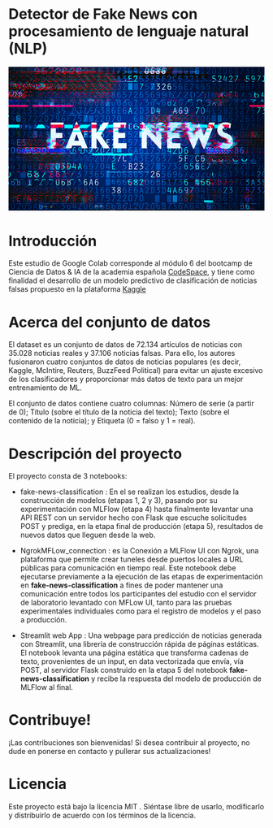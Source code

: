 # Detector de Fake News con procesamiento de lenguaje natural (NLP)

![alt text](image.png)

# Introducción

Este estudio de Google Colab corresponde al módulo 6 del bootcamp de Ciencia de Datos & IA de la academia española [CodeSpace](https://codespaceacademy.com/), y tiene como finalidad el desarrollo de un modelo predictivo de clasificación de noticias falsas propuesto en la plataforma [Kaggle](https://www.kaggle.com/datasets/saurabhshahane/fake-news-classification/data)

# Acerca del conjunto de datos

El dataset es un conjunto de datos de 72.134 artículos de noticias con 35.028 noticias reales y 37.106 noticias falsas. Para ello, los autores fusionaron cuatro conjuntos de datos de noticias populares (es decir, Kaggle, McIntire, Reuters, BuzzFeed Political) para evitar un ajuste excesivo de los clasificadores y proporcionar más datos de texto para un mejor entrenamiento de ML.

El conjunto de datos contiene cuatro columnas: Número de serie (a partir de 0); Título (sobre el título de la noticia del texto); Texto (sobre el contenido de la noticia); y Etiqueta (0 = falso y 1 = real).

# Descripción del proyecto
El proyecto consta de 3 notebooks:

 * fake-news-classification : En el se realizan los estudios, desde la construcción de modelos (etapas 1, 2 y 3), pasando por su experimentación con MLFlow (etapa 4) hasta finalmente levantar una API REST con un servidor hecho con Flask que escuche solicitudes POST y prediga, en la etapa final de producción (etapa 5), resultados de nuevos datos que lleguen desde la web.

 * NgrokMFLow_connection : es la Conexión a MLFlow UI con Ngrok, una plataforma que permite crear tuneles desde puertos locales a URL públicas para comunicación en tiempo real. Este notebook debe ejecutarse previamente a la ejecución de las etapas de experimentación en **fake-news-classification**  a fines de poder mantener una comunicación entre todos los participantes del estudio con el servidor de laboratorio levantado con MFLow UI, tanto para las pruebas experimentales individuales como para el registro de modelos y el paso a producción.

 * Streamlit web App : Una webpage para predicción de noticias generada con Streamlit, una librería de construcción rápida de páginas estáticas. El notebook levanta una página estática que transforma cadenas de texto, provenientes de un input, en data vectorizada que envía, vía POST, al servidor Flask construido en la etapa 5 del notebook **fake-news-classification** y recibe la respuesta del modelo de producción de MLFlow al final. 

# Contribuye!
¡Las contribuciones son bienvenidas! Si desea contribuir al proyecto, no dude en ponerse en contacto y pullerar sus actualizaciones!

# Licencia
Este proyecto está bajo la licencia MIT . Siéntase libre de usarlo, modificarlo y distribuirlo de acuerdo con los términos de la licencia.